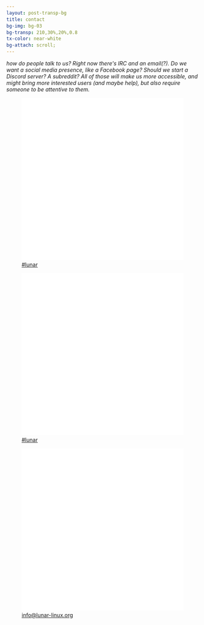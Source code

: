 ```yaml
---
layout: post-transp-bg
title: contact
bg-img: bg-03
bg-transp: 210,30%,20%,0.8
tx-color: near-white
bg-attach: scroll;
---
```


_how do people talk to us? Right now there's IRC and an email(?). Do we want a social media presence, like a Facebook page? Should we start a Discord server? A subreddit? All of those will make us more accessible, and might bring more interested users (and maybe help), but also require someone to be attentive to them._

<div class="flex flex-column flex-row-l items-center justify-around font-space tc">
  <a class="br3 pv3 ph4 f3 white mw6 link bg-animate hover-bg-navy" href="#">
    <figure><img src="assets/images/irssi-white.svg" alt="Internet Relay Chat" class="w-50" />
    <figcaption>#lunar</figcaption>
    </figure>
  </a>
  <a class="br3 pv3 ph4 f3 white mw6 link bg-animate hover-bg-navy" href="#">
    <figure><img src="assets/images/discord-white.svg" alt="discord" class="w-50" />
    <figcaption>#lunar</figcaption>
    </figure>
  </a>
  <a class="br3 pv3 ph4 f3 white mw6 link bg-animate hover-bg-navy" href="mailto:#">
    <figure><img src="assets/images/email-white.svg" alt="email" class="w-50" />
    <figcaption>info@lunar-linux.org</figcaption>
    </figure>
  </a>
  
</div>
